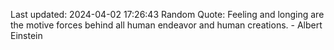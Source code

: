 Last updated: 2024-04-02 17:26:43
Random Quote: Feeling and longing are the motive forces behind all human endeavor and human creations. - Albert Einstein
